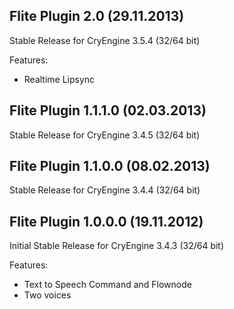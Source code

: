 Flite Plugin 2.0 (29.11.2013)
---------------------------------
Stable Release for CryEngine 3.5.4 (32/64 bit)

Features:
- Realtime Lipsync

Flite Plugin 1.1.1.0 (02.03.2013)
---------------------------------
Stable Release for CryEngine 3.4.5 (32/64 bit)

Flite Plugin 1.1.0.0 (08.02.2013)
---------------------------------
Stable Release for CryEngine 3.4.4 (32/64 bit)

Flite Plugin 1.0.0.0 (19.11.2012)
---------------------------------
Initial Stable Release for CryEngine 3.4.3 (32/64 bit)

Features:
- Text to Speech Command and Flownode
- Two voices